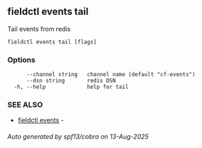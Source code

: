 ## fieldctl events tail

Tail events from redis

```
fieldctl events tail [flags]
```

### Options

```
      --channel string   channel name (default "cf-events")
      --dsn string       redis DSN
  -h, --help             help for tail
```

### SEE ALSO

* [fieldctl events](fieldctl_events.md)	 - 

###### Auto generated by spf13/cobra on 13-Aug-2025
